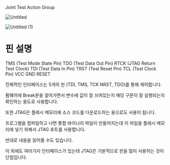 Joint Test Action Group

![Untitled](https://user-images.githubusercontent.com/91246353/192209647-7c82e850-b527-4227-9537-141acbcbd6f4.png)

![Untitled (1)](https://user-images.githubusercontent.com/91246353/192209658-ea3ef4ff-3df0-46c3-b063-66893ffdbb5f.png)

# 핀 설명
TMS (Test Mode State Pin)
TDO (Test Data Out Pin)
RTCK (JTAG Return Test Clock)
TDI (Test Data In Pin)
TRST (Test Reset Pin)
TCL (Test Clock Pin)
VCC
GND
RESET

전체적인 인터페이스는 5개의 핀 (TDI, TMS, TCK NRST, TDO)를 통해 제어합니다.

펌웨어에 Break문을 걸어가면서 변수에 값이 잘 쓰여있는지 해당 구문이 잘 실행되는지 확인하는 용도로 사용합니다.

또한 JTAG은 플래시 메모리에 소스 코드를 다운로드하는 용으로도 사용이 됩니다.

프로그램을 컴파일하고 나면 통합 바이너리 파일이 만들어지는데 이 파일을 플래시 메모리에 넣기 위해서 JTAG 포트를 사용합니다.

반대로 내용을 읽어올 수도 있습니다.

이 외에도 여러가지 인터페이스가 있는데 JTAG은 기본적으로 핀을 많이 사용하는 것이 단점입니다.
